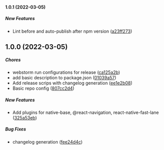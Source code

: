 #### 1.0.1 (2022-03-05)

##### New Features

*  Lint before and auto-publish after npm version ([a23ff273](https://github.com/wilson208/renative-community-plugins/commit/a23ff27365ef80f09f7fe0575cb1e741ba9ab880))

## 1.0.0 (2022-03-05)

##### Chores

*  webstorm run configurations for release ([ca125a2b](https://github.com/wilson208/renative-community-plugins/commit/ca125a2b1299e0a59b263c47d36a5c81dbb2f555))
*  add basic description to package.json ([01039a57](https://github.com/wilson208/renative-community-plugins/commit/01039a57daf653c2e22f3829ee38d512f1ed4ad8))
*  Add release scrips with changelog generation ([ee1e2b08](https://github.com/wilson208/renative-community-plugins/commit/ee1e2b083906a285abd1a6cbb3be28bc798d5aba))
*  Basic repo config ([807cc2d4](https://github.com/wilson208/renative-community-plugins/commit/807cc2d465b2d029cc883bab195afdca1993ba18))

##### New Features

*  Add plugins for native-base, @react-navigation, react-native-fast-lane ([325a53eb](https://github.com/wilson208/renative-community-plugins/commit/325a53eb2c696104dac124cca89e567fd3afb9bd))

##### Bug Fixes

*  changelog generation ([fee24d4c](https://github.com/wilson208/renative-community-plugins/commit/fee24d4c7b49e3e92c8dfef537878acaab8f85fc))


